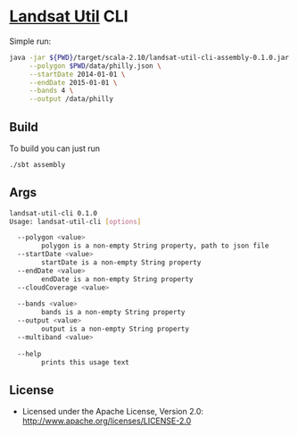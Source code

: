 # [Landsat Util](github.com/azavea/scala-landsat-util) CLI

Simple run:

```bash
java -jar ${PWD}/target/scala-2.10/landsat-util-cli-assembly-0.1.0.jar \
     --polygon $PWD/data/philly.json \
     --startDate 2014-01-01 \
     --endDate 2015-01-01 \
     --bands 4 \
     --output /data/philly 
```

## Build

To build you can just run 

```bash
./sbt assembly
```

## Args

```bash
landsat-util-cli 0.1.0
Usage: landsat-util-cli [options]

  --polygon <value>
        polygon is a non-empty String property, path to json file
  --startDate <value>
        startDate is a non-empty String property
  --endDate <value>
        endDate is a non-empty String property
  --cloudCoverage <value>
        
  --bands <value>
        bands is a non-empty String property
  --output <value>
        output is a non-empty String property
  --multiband <value>
        
  --help
        prints this usage text
```

## License

* Licensed under the Apache License, Version 2.0: http://www.apache.org/licenses/LICENSE-2.0